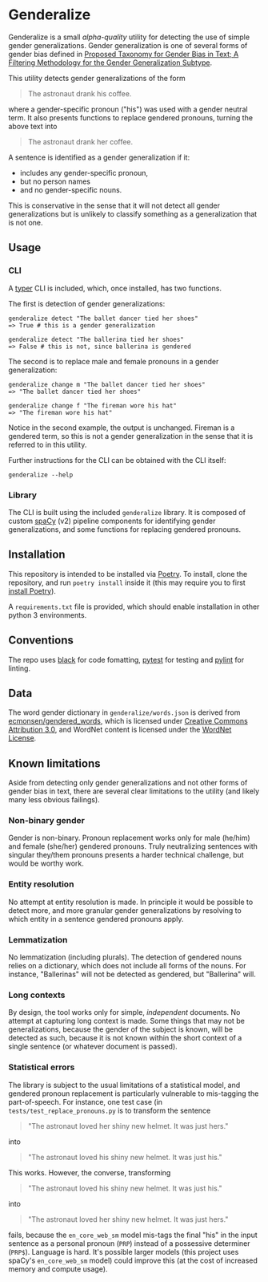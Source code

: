 # Genderalize

Genderalize is a small _alpha-quality_ utility for detecting the use of simple gender generalizations.
Gender generalization is one of several forms of gender bias defined in [Proposed Taxonomy for Gender Bias in Text; A Filtering Methodology for the Gender Generalization Subtype](https://www.semanticscholar.org/paper/Proposed-Taxonomy-for-Gender-Bias-in-Text%3B-A-for-Hitti-Jang/f05b9b663f1461ef2e20be5d2e8d2116a5a44f94).

This utility detects gender generalizations of the form

> The astronaut drank his coffee.

where a gender-specific pronoun ("his") was used with a gender neutral term. It also presents functions to replace gendered pronouns, turning the above text into

> The astronaut drank her coffee.

A sentence is identified as a gender generalization if it:

- includes any gender-specific pronoun,
- but no person names
- and no gender-specific nouns.

This is conservative in the sense that it will not detect all gender generalizations but is unlikely to classify something as a generalization that is not one.

## Usage

### CLI

A [typer](typer.tiangolo.com/) CLI is included, which, once installed, has two functions.

The first is detection of gender generalizations:

```
genderalize detect "The ballet dancer tied her shoes"
=> True # this is a gender generalization

genderalize detect "The ballerina tied her shoes"
=> False # this is not, since ballerina is gendered
```

The second is to replace male and female pronouns in a gender generalization:

```
genderalize change m "The ballet dancer tied her shoes"
=> "The ballet dancer tied her shoes"

genderalize change f "The fireman wore his hat"
=> "The fireman wore his hat"
```

Notice in the second example, the output is unchanged.
Fireman is a gendered term, so this is not a gender generalization in the sense that it is referred to in this utility.

Further instructions for the CLI can be obtained with the CLI itself:

```
genderalize --help
```

### Library

The CLI is built using the included `genderalize` library. It is composed of custom [spaCy](https://spacy.io/) (v2) pipeline components for identifying gender generalizations, and some functions for replacing gendered pronouns.

## Installation

This repository is intended to be installed via [Poetry](https://python-poetry.org/).
To install, clone the repository, and run `poetry install` inside it (this may require you to first [install Poetry](https://python-poetry.org/docs/#installation)).

A `requirements.txt` file is provided, which should enable installation in other python 3 environments.

## Conventions

The repo uses [black](https://github.com/psf/black) for code fomatting, [pytest](https://docs.pytest.org/en/stable/) for testing and [pylint](http://pylint.pycqa.org/en/latest/) for linting.

## Data

The word gender dictionary in `genderalize/words.json` is derived from [ecmonsen/gendered_words](https://github.com/ecmonsen/gendered_words), which is licensed under [Creative Commons Attribution 3.0](https://creativecommons.org/licenses/by/3.0/us/), and WordNet content is licensed under the [WordNet License](https://wordnet.princeton.edu/license-and-commercial-use).

## Known limitations

Aside from detecting only gender generalizations and not other forms of gender bias in text, there are several clear limitations to the utility (and likely many less obvious failings).

### Non-binary gender

Gender is non-binary. Pronoun replacement works only for male (he/him) and female (she/her) gendered pronouns. Truly neutralizing sentences with singular they/them pronouns presents a harder technical challenge, but would be worthy work.

### Entity resolution

No attempt at entity resolution is made. In principle it would be possible to detect more, and more granular gender generalizations by resolving to which entity in a sentence gendered pronouns apply.

### Lemmatization

No lemmatization (including plurals). The detection of gendered nouns relies on a dictionary, which does not include all forms of the nouns. For instance, "Ballerinas" will not be detected as gendered, but "Ballerina" will.

### Long contexts

By design, the tool works only for simple, _independent_ documents. No attempt at capturing long context is made. Some things that may not be generalizations, because the gender of the subject is known, will be detected as such, because it is not known within the short context of a single sentence (or whatever document is passed).

### Statistical errors

The library is subject to the usual limitations of a statistical model, and gendered pronoun replacement is particularly vulnerable to mis-tagging the part-of-speech. For instance, one test case (in `tests/test_replace_pronouns.py` is to transform the sentence

> "The astronaut loved her shiny new helmet. It was just hers."

into

> "The astronaut loved his shiny new helmet. It was just his."

This works. However, the converse, transforming

> "The astronaut loved his shiny new helmet. It was just his."

into

> "The astronaut loved her shiny new helmet. It was just hers."

fails, because the `en_core_web_sm` model mis-tags the final "his" in the input sentence as a personal pronoun (`PRP`) instead of a possessive determiner (`PRP$`). Language is hard. It's possible larger models (this project uses spaCy's `en_core_web_sm` model) could improve this (at the cost of increased memory and compute usage).
